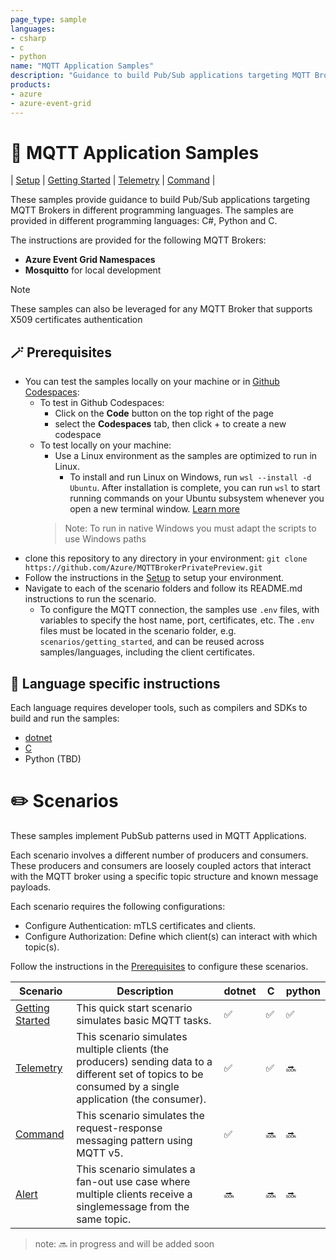```yaml
---
page_type: sample
languages:
- csharp
- c
- python
name: "MQTT Application Samples"
description: "Guidance to build Pub/Sub applications targeting MQTT Brokers."
products:
- azure
- azure-event-grid
---
```

# :dart: MQTT Application Samples

| [Setup](./Setup.md) | [Getting Started](./scenarios/getting_started/) | [Telemetry](./scenarios/telemetry/) | [Command](./scenarios/command/) |

These samples provide guidance to build Pub/Sub applications targeting MQTT Brokers in different programming languages. The samples are provided in different programming languages: C#, Python and C.

The instructions are provided for the following MQTT Brokers:
- **Azure Event Grid Namespaces** 
- **Mosquitto** for local development

> [!NOTE]
> These samples can also be leveraged for any MQTT Broker that supports X509 certificates authentication

## :magic_wand: Prerequisites

- You can test the samples locally on your machine or in [Github Codespaces](https://docs.github.com/en/codespaces):
    - To test in Github Codespaces:
        -  Click on the **Code** button on the top right of the page
        -  select the **Codespaces** tab, then click + to create a new codespace
    - To test locally on your machine:
        - Use a Linux environment as the samples are optimized to run in Linux.
            - To install and run Linux on Windows, run `wsl --install -d Ubuntu`. After installation is complete, you can run `wsl` to start running commands on your Ubuntu subsystem whenever you open a new terminal window. [Learn more](https://learn.microsoft.com/en-us/windows/wsl/)
        > Note: To run in native Windows you must adapt the scripts to use Windows paths
- clone this repository to any directory in your environment: `git clone https://github.com/Azure/MQTTBrokerPrivatePreview.git`
- Follow the instructions in the [Setup](./Setup.md) to setup your environment.
- Navigate to each of the scenario folders and follow its README.md instructions to run the scenario.
    - To configure the MQTT connection, the samples use `.env` files, with variables to specify the host name, port, certificates, etc. The `.env` files must be located in the scenario folder, e.g. `scenarios/getting_started`, and can be reused across samples/languages, including the client certificates.

## :book: Language specific instructions

Each language requires developer tools, such as compilers and SDKs to build and run the samples:

- [dotnet](./mqttclients/dotnet/README.md)
- [C](./mqttclients/c/README.md)
- Python (TBD)

# :pencil2: Scenarios

These samples implement PubSub patterns used in MQTT Applications.

Each scenario involves a different number of producers and consumers. These producers and consumers are loosely coupled actors that interact with the MQTT broker using a specific topic structure and known message payloads.

Each scenario requires the following configurations:

- Configure Authentication: mTLS certificates and clients.
- Configure Authorization: Define which client(s) can interact with which topic(s).

Follow the instructions in the [Prerequisites](#magic_wand-prerequisites) to configure these scenarios.

| Scenario | Description | dotnet | C | python |
| -------- | ------------|--------|---|------- |
| [Getting Started](./scenarios/getting_started/) | This quick start scenario simulates basic MQTT tasks.| :white_check_mark:|:white_check_mark:|:white_check_mark:|
| [Telemetry](./scenarios/telemetry/)  | This scenario simulates multiple clients (the producers) sending data to a different set of topics to be consumed by a single application (the consumer). | :white_check_mark:|:white_check_mark:|:soon:|
| [Command](./scenarios/command/)  | This scenario simulates the request-response messaging pattern using MQTT v5.  | :white_check_mark:|:soon:|:soon:|
| [Alert](./scenarios/alert/)  | This scenario simulates a fan-out use case where multiple clients receive a singlemessage from the same topic.  | :soon:|:soon:|:soon:|

>note: :soon: in progress and will be added soon

